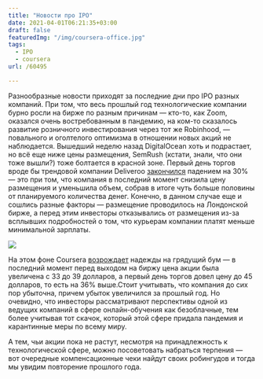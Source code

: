 ```yaml
---
title: "Новости про IPO"
date: 2021-04-01T06:21:35+03:00
draft: false
featuredImg: "/img/coursera-office.jpg"
tags:
  - IPO
  - coursera
url: /60495

---
```

Разнообразные новости приходят за последние дни про IPO разных компаний. При том, что весь прошлый год технологические компании бурно росли на бирже по разным причинам — кто-то, как Zoom, оказался очень востребованным в пандемию, на ком-то сказалось развитие розничного инвестирования через тот же Robinhood, — повального и оголтелого оптимизма в отношении новых акций не наблюдается. Вышедший неделю назад DigitalOcean хоть и подрастает, но всё еще ниже цены размещения, SemRush (кстати, знали, что они тоже вышли?) тоже болтается в красной зоне. Первый день торгов вроде бы трендовой компании Deliveroo [закончился](https://www.theinformation.com/briefings/f95dcb) падением на 30% — это при том, что компания в последний момент снизила цену размещения и уменьшила объем, собрав в итоге чуть больше половины от планируемого количества денег. Конечно, в данном случае еще и сошлись разные факторы — размещение проводилось на Лондонской бирже, а перед этим инвесторы отказывались от размещения из-за всплывших подробностей о том, что курьерам компании платят меньше минимальной зарплаты.

![](/img/coursera-office.jpg)

На этом фоне Coursera [возрождает](https://www.cnbc.com/2021/03/31/coursera-ipo-cour-begins-trading-on-the-nyse.html) надежды на грядущий бум — в последний момент перед выходом на биржу цена акции была увеличена с 33 до 39 долларов, а первый день торгов довел цену до 45 долларов, то есть на 36% выше.Стоит учитывать, что компания до сих пор убыточна, причем убыток увеличился за прошлый год. Но очевидно, что инвесторы рассматривают перспективы одной из ведущих компаний в сфере онлайн-обучения как безоблачные, тем более учитывая тот скачок, который этой сфере придала пандемия и карантинные меры по всему миру.

А тем, чьи акции пока не растут, несмотря на принадлежность к технологической сфере, можно посоветовать набраться терпения — вот очередные компенсационные чеки найдут своих робингудов и тогда мы увидим повторение прошлого года.
